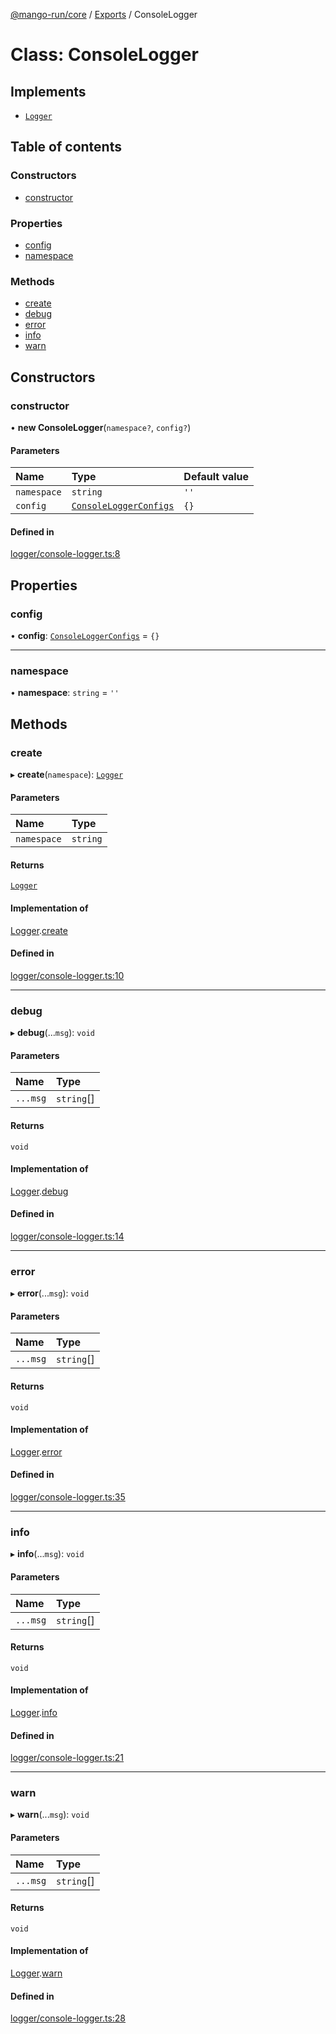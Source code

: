 [@mango-run/core](../README.md) / [Exports](../modules.md) / ConsoleLogger

# Class: ConsoleLogger

## Implements

- [`Logger`](../interfaces/Logger.md)

## Table of contents

### Constructors

- [constructor](ConsoleLogger.md#constructor)

### Properties

- [config](ConsoleLogger.md#config)
- [namespace](ConsoleLogger.md#namespace)

### Methods

- [create](ConsoleLogger.md#create)
- [debug](ConsoleLogger.md#debug)
- [error](ConsoleLogger.md#error)
- [info](ConsoleLogger.md#info)
- [warn](ConsoleLogger.md#warn)

## Constructors

### constructor

• **new ConsoleLogger**(`namespace?`, `config?`)

#### Parameters

| Name | Type | Default value |
| :------ | :------ | :------ |
| `namespace` | `string` | `''` |
| `config` | [`ConsoleLoggerConfigs`](../interfaces/ConsoleLoggerConfigs.md) | `{}` |

#### Defined in

[logger/console-logger.ts:8](https://github.com/mango-run/mango-run-core/blob/a90ccad/src/logger/console-logger.ts#L8)

## Properties

### config

• **config**: [`ConsoleLoggerConfigs`](../interfaces/ConsoleLoggerConfigs.md) = `{}`

___

### namespace

• **namespace**: `string` = `''`

## Methods

### create

▸ **create**(`namespace`): [`Logger`](../interfaces/Logger.md)

#### Parameters

| Name | Type |
| :------ | :------ |
| `namespace` | `string` |

#### Returns

[`Logger`](../interfaces/Logger.md)

#### Implementation of

[Logger](../interfaces/Logger.md).[create](../interfaces/Logger.md#create)

#### Defined in

[logger/console-logger.ts:10](https://github.com/mango-run/mango-run-core/blob/a90ccad/src/logger/console-logger.ts#L10)

___

### debug

▸ **debug**(...`msg`): `void`

#### Parameters

| Name | Type |
| :------ | :------ |
| `...msg` | `string`[] |

#### Returns

`void`

#### Implementation of

[Logger](../interfaces/Logger.md).[debug](../interfaces/Logger.md#debug)

#### Defined in

[logger/console-logger.ts:14](https://github.com/mango-run/mango-run-core/blob/a90ccad/src/logger/console-logger.ts#L14)

___

### error

▸ **error**(...`msg`): `void`

#### Parameters

| Name | Type |
| :------ | :------ |
| `...msg` | `string`[] |

#### Returns

`void`

#### Implementation of

[Logger](../interfaces/Logger.md).[error](../interfaces/Logger.md#error)

#### Defined in

[logger/console-logger.ts:35](https://github.com/mango-run/mango-run-core/blob/a90ccad/src/logger/console-logger.ts#L35)

___

### info

▸ **info**(...`msg`): `void`

#### Parameters

| Name | Type |
| :------ | :------ |
| `...msg` | `string`[] |

#### Returns

`void`

#### Implementation of

[Logger](../interfaces/Logger.md).[info](../interfaces/Logger.md#info)

#### Defined in

[logger/console-logger.ts:21](https://github.com/mango-run/mango-run-core/blob/a90ccad/src/logger/console-logger.ts#L21)

___

### warn

▸ **warn**(...`msg`): `void`

#### Parameters

| Name | Type |
| :------ | :------ |
| `...msg` | `string`[] |

#### Returns

`void`

#### Implementation of

[Logger](../interfaces/Logger.md).[warn](../interfaces/Logger.md#warn)

#### Defined in

[logger/console-logger.ts:28](https://github.com/mango-run/mango-run-core/blob/a90ccad/src/logger/console-logger.ts#L28)
